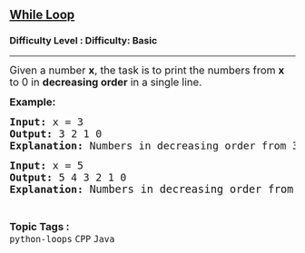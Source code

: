 <h2><a href="https://www.geeksforgeeks.org/problems/while-loop--175711/1?page=1&difficulty=Basic&status=unsolved,attempted&sortBy=accuracy">While Loop</a></h2><h3>Difficulty Level : Difficulty: Basic</h3><hr><div class="problems_problem_content__Xm_eO"><p><span style="font-size: 18px;">Given a number <strong>x</strong>, the task is to print the numbers from <strong>x</strong> to 0 in <strong>decreasing order</strong> in a single line. </span></p>
<p><span style="font-size: 18px;"><strong>Example:</strong></span><span style="font-size: 18px;"><strong> </strong></span></p>
<pre><span style="font-size: 18px;"><strong>Input: </strong>x = 3</span><span style="font-size: 18px;"><strong>
Output: </strong>3 2 1 0</span>
<span style="font-size: 18px;"><strong>Explanation: </strong>Numbers in decreasing order from 3 are 3 2 1 0.</span></pre>
<pre><strong><span style="font-size: 18px;">Input:</span></strong><span style="font-size: 18px;"> x = 5<br></span><strong><span style="font-size: 18px;">Output:</span></strong><span style="font-size: 18px;"> 5 4 3 2 1 0<br><strong>Explanation: </strong></span><span style="font-size: 14pt;">Numbers in decreasing order from 5 are 5 4 3 2 1 0.</span></pre></div><br><p><span style=font-size:18px><strong>Topic Tags : </strong><br><code>python-loops</code>&nbsp;<code>CPP</code>&nbsp;<code>Java</code>&nbsp;